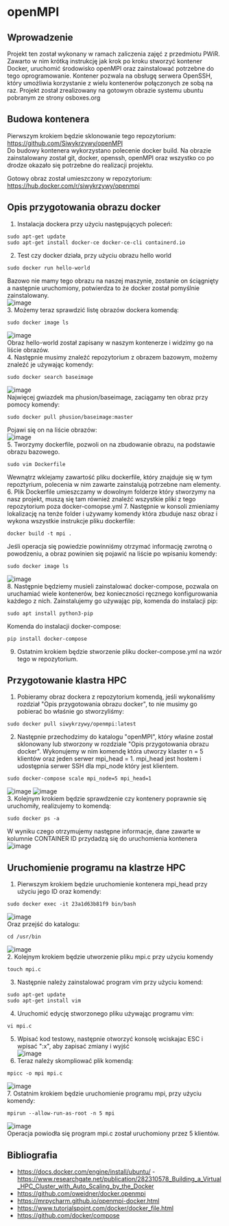 # openMPI
## Wprowadzenie
Projekt ten został wykonany w ramach zaliczenia zajęć z przedmiotu PWiR. Zawarto w nim krótką instrukcję jak krok po kroku stworzyć kontener Docker, uruchomić środowisko openMPI oraz zainstalować potrzebne do tego oprogramowanie. Kontener pozwala na obsługę serwera OpenSSH, który umożliwia korzystanie z wielu kontenerów połączonych ze sobą na raz. Projekt został zrealizowany na gotowym obrazie systemu ubuntu pobranym ze strony osboxes.org

## Budowa kontenera
Pierwszym krokiem będzie sklonowanie tego repozytorium: https://github.com/Siwykrzywy/openMPI<br/>
Do budowy kontenera wykorzystano polecenie docker build. Na obrazie zainstalowany został git, docker, openssh, openMPI oraz wszystko co po drodze okazało się potrzebne do realizacji projektu.

Gotowy obraz został umieszczony w repozytorium: https://hub.docker.com/r/siwykrzywy/openmpi

## Opis przygotowania obrazu docker
1. Instalacja dockera przy użyciu następujących poleceń:
```
sudo apt-get update
sudo apt-get install docker-ce docker-ce-cli containerd.io
```
2. Test czy docker działa, przy użyciu obrazu hello world
```
sudo docker run hello-world
```
Bazowo nie mamy tego obrazu na naszej maszynie, zostanie on ściągnięty a następnie uruchomiony, potwierdza to że docker został pomyślnie zainstalowany.<br/>
![image](https://user-images.githubusercontent.com/28909864/107254123-4945f880-6a37-11eb-8ae2-f93b111c2d2d.png)<br/>
3. Możemy teraz sprawdzić listę obrazów dockera komendą:
```
sudo docker image ls
```
![image](https://user-images.githubusercontent.com/28909864/107254369-84e0c280-6a37-11eb-81ca-1fd0a81d8a99.png)<br/>
Obraz hello-world został zapisany w naszym kontenerze i widzimy go na liście obrazów.<br/>
4. Następnie musimy znaleźć repozytorium z obrazem bazowym, możemy znaleźć je używając komendy:
```
sudo docker search baseimage
```
![image](https://user-images.githubusercontent.com/28909864/107266301-9b8e1600-6a45-11eb-9bf9-90ce5a67bbd3.png)<br/>
Najwięcej gwiazdek ma phusion/baseimage, zaciągamy ten obraz przy pomocy komendy:
```
sudo docker pull phusion/baseimage:master
```
Pojawi się on na liście obrazów:<br/>
![image](https://user-images.githubusercontent.com/28909864/107267134-c331ae00-6a46-11eb-83e8-389c7e3dfb47.png)<br/>
5. Tworzymy dockerfile, pozwoli on na zbudowanie obrazu, na podstawie obrazu bazowego.
```
sudo vim Dockerfile
```
Wewnątrz wklejamy zawartość pliku dockerfile, który znajduje się w tym repoztyrium, polecenia w nim zawarte zainstalują potrzebne nam elementy.<br/>
6. Plik Dockerfile umieszczamy w dowolnym folderze który stworzymy na nasz projekt, muszą się tam również znaleźć wszystkie pliki z tego repozytorium poza docker-comopse.yml
7. Następnie w konsoli zmieniamy lokalizację na tenże folder i używamy komendy która zbuduje nasz obraz i wykona wszystkie instrukcje pliku dockerfile:
```
docker build -t mpi .
```
Jeśli operacja się powiedzie powinniśmy otrzymać informację zwrotną o powodzeniu, a obraz powinien się pojawić na liście po wpisaniu komendy:
```
sudo docker image ls
```
![image](https://user-images.githubusercontent.com/28909864/107272145-8f0dbb80-6a4d-11eb-8b67-56717f983685.png)<br/>
8. Następnie będziemy musieli zainstalować docker-compose, pozwala on uruchamiać wiele kontenerów, bez konieczności ręcznego konfigurowania każdego z nich. Zainstalujemy go używając pip, komenda do instalacji pip:
```
sudo apt install python3-pip
```
Komenda do instalacji docker-compose:
```
pip install docker-compose
```
9. Ostatnim krokiem będzie stworzenie pliku docker-compose.yml na wzór tego w repozytorium.
## Przygotowanie klastra HPC
1. Pobieramy obraz dockera z repozytorium komendą, jeśli wykonaliśmy rozdział "Opis przygotowania obrazu docker", to nie musimy go pobierać bo właśnie go stworzyliśmy:
```
sudo docker pull siwykrzywy/openmpi:latest
```
2. Następnie przechodzimy do katalogu "openMPI", który właśne został sklonowany lub stworzony w rozdziale "Opis przygotowania obrazu docker".
Wykonujemy w nim komendę która utworzy klaster n = 5 klientów oraz jeden serwer mpi_head = 1. mpi_head jest hostem i udostępnia serwer SSH dla mpi_node który jest klientem.
```
sudo docker-compose scale mpi_node=5 mpi_head=1
```
![image](https://user-images.githubusercontent.com/28909864/107273790-d39a5680-6a4f-11eb-915f-14539051e5e2.png)
![image](https://user-images.githubusercontent.com/28909864/107273918-05132200-6a50-11eb-9015-39fee31e387b.png)<br/>
3. Kolejnym krokiem będzie sprawdzenie czy kontenery poprawnie się uruchomiły, realizujemy to komendą:
```
sudo docker ps -a
```
W wyniku czego otrzymujemy następne informacje, dane zawarte w kolumnie CONTAINER ID przydadzą się do uruchomienia kontenera<br/>
![image](https://user-images.githubusercontent.com/28909864/107273574-861de980-6a4f-11eb-80a6-021c71073790.png)
## Uruchomienie programu na klastrze HPC
1. Pierwszym krokiem będzie uruchomienie kontenera mpi_head przy użyciu jego ID oraz komendy:
```
sudo docker exec -it 23a1d63b81f9 bin/bash
```
![image](https://user-images.githubusercontent.com/28909864/107069837-c88ebe80-67e2-11eb-92d5-f2682269618c.png)<br/>
Oraz przejść do katalogu:
 ```
cd /usr/bin
```
![image](https://user-images.githubusercontent.com/28909864/107274378-94203a00-6a50-11eb-998d-8470ab65d674.png)<br/>
2. Kolejnym krokiem będzie utworzenie pliku mpi.c przy użyciu komendy
```
touch mpi.c
```
3. Następnie należy zainstalować program vim przy użyciu komend:
```
sudo apt-get update
sudo apt-get install vim

```
4. Uruchomić edycję stworzonego pliku używając programu vim:
```
vi mpi.c

```
5. Wpisać kod testowy, następnie otworzyć konsolę wciskajac ESC i wpisać ":x", aby zapisać zmiany i wyjść<br/>
![image](https://user-images.githubusercontent.com/28909864/107070447-a6497080-67e3-11eb-90c4-071a90aa8e4b.png)
6. Teraz należy skompliować plik komendą:
```
mpicc -o mpi mpi.c
```
![image](https://user-images.githubusercontent.com/28909864/107070628-e0b30d80-67e3-11eb-911e-66cd72a37b05.png)<br/>
7. Ostatnim krokiem będzie uruchomienie programu mpi, przy użyciu komendy:
```
mpirun --allow-run-as-root -n 5 mpi

```
![image](https://user-images.githubusercontent.com/28909864/107274846-42c47a80-6a51-11eb-8ed5-849541ec9786.png)<br/>
Operacja powiodła się program mpi.c został uruchomiony przez 5 klientów.

## Bibliografia
- https://docs.docker.com/engine/install/ubuntu/
-https://www.researchgate.net/publication/282310578_Building_a_Virtual_HPC_Cluster_with_Auto_Scaling_by_the_Docker
- https://github.com/oweidner/docker.openmpi
- https://mrpycharm.github.io/openmpi-docker.html
- https://www.tutorialspoint.com/docker/docker_file.html
- https://github.com/docker/compose
